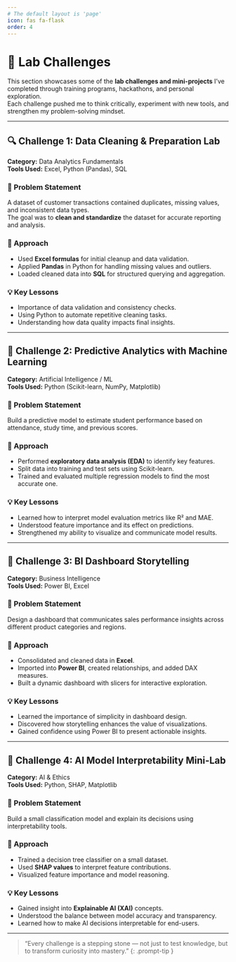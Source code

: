 ```yaml
---
# The default layout is 'page'
icon: fas fa-flask
order: 4
---
```


# 🧪 Lab Challenges

This section showcases some of the **lab challenges and mini-projects** I’ve completed through training programs, hackathons, and personal exploration.  
Each challenge pushed me to think critically, experiment with new tools, and strengthen my problem-solving mindset.

---

## 🔍 Challenge 1: Data Cleaning & Preparation Lab
**Category:** Data Analytics Fundamentals  
**Tools Used:** Excel, Python (Pandas), SQL  

### 🧩 Problem Statement
A dataset of customer transactions contained duplicates, missing values, and inconsistent data types.  
The goal was to **clean and standardize** the dataset for accurate reporting and analysis.

### 🧠 Approach
- Used **Excel formulas** for initial cleanup and data validation.  
- Applied **Pandas** in Python for handling missing values and outliers.  
- Loaded cleaned data into **SQL** for structured querying and aggregation.

### 💡 Key Lessons
- Importance of data validation and consistency checks.  
- Using Python to automate repetitive cleaning tasks.  
- Understanding how data quality impacts final insights.

---

## 🤖 Challenge 2: Predictive Analytics with Machine Learning
**Category:** Artificial Intelligence / ML  
**Tools Used:** Python (Scikit-learn, NumPy, Matplotlib)  

### 🧩 Problem Statement
Build a predictive model to estimate student performance based on attendance, study time, and previous scores.

### 🧠 Approach
- Performed **exploratory data analysis (EDA)** to identify key features.  
- Split data into training and test sets using Scikit-learn.  
- Trained and evaluated multiple regression models to find the most accurate one.  

### 💡 Key Lessons
- Learned how to interpret model evaluation metrics like R² and MAE.  
- Understood feature importance and its effect on predictions.  
- Strengthened my ability to visualize and communicate model results.

---

## 💼 Challenge 3: BI Dashboard Storytelling
**Category:** Business Intelligence  
**Tools Used:** Power BI, Excel  

### 🧩 Problem Statement
Design a dashboard that communicates sales performance insights across different product categories and regions.

### 🧠 Approach
- Consolidated and cleaned data in **Excel**.  
- Imported into **Power BI**, created relationships, and added DAX measures.  
- Built a dynamic dashboard with slicers for interactive exploration.

### 💡 Key Lessons
- Learned the importance of simplicity in dashboard design.  
- Discovered how storytelling enhances the value of visualizations.  
- Gained confidence using Power BI to present actionable insights.

---

## 🧠 Challenge 4: AI Model Interpretability Mini-Lab
**Category:** AI & Ethics  
**Tools Used:** Python, SHAP, Matplotlib  

### 🧩 Problem Statement
Build a small classification model and explain its decisions using interpretability tools.

### 🧠 Approach
- Trained a decision tree classifier on a small dataset.  
- Used **SHAP values** to interpret feature contributions.  
- Visualized feature importance and model reasoning.

### 💡 Key Lessons
- Gained insight into **Explainable AI (XAI)** concepts.  
- Understood the balance between model accuracy and transparency.  
- Learned how to make AI decisions interpretable for end-users.

---

> “Every challenge is a stepping stone — not just to test knowledge, but to transform curiosity into mastery.”
{: .prompt-tip }
